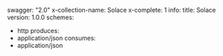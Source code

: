swagger: "2.0"
x-collection-name: Solace
x-complete: 1
info:
  title: Solace
  version: 1.0.0
schemes:
- http
produces:
- application/json
consumes:
- application/json